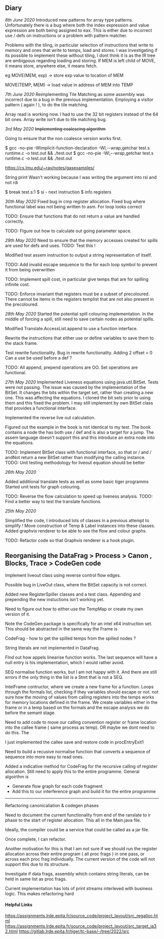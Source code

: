 ## Diary
*8th June 2020*
Introduced new patterns for array type patterns. Unfortunately there is a bug where both the index expression and value expression are both being assigned to eax. This is either due to incorrect use / defs on instructions or a problem with pattern matcher.

Problems with the tiling, in particular selection of instructions that write to memory and ones that write to temps, load and stores.
I was investigating if its possible to implement these without tiling, I dont think it is as the IR tree are ambigpous regarding
loading and storing. If MEM is left child of MOVE, it means store, anywhere else, it means fetch.

eg MOVE(MEM, exp) -> store exp value to location of MEM

MOVE(TEMP, MEM) -> load value in address of MEM into TEMP


*7th June 2020*
Reimplementing Tile Matching as some assembly was incorrect due to a bug in the previous implementation.
Employing a visitor pattern ( again ! ), to do the tile matching. 

Array read is working now. I had to use the 32 bit registers instead of the 64 bit ones. Array write isn't due
to tile matching bug.

*3rd May 2020*
~~Implementing coalescing algorithm~~

Going to ensure that the non coalesce version works first.

$ gcc -no-pie -Wimplicit-function-declaration  -Wl,--wrap,getchar test.s runtime.c  -o test.out && ./test.out
$ gcc -no-pie  -Wl,--wrap,getchar test.s runtime.c  -o test.out && ./test.out 

https://cs.lmu.edu/~ray/notes/gasexamples/

String print Wasn't working because I was writing the argument into rsi and not rdi

$ break test.s:1
$ si - next instruction
$ info registers

*30th May 2020*
Fixed bug in cmp register allocation.
Fixed bug where functional label was not being written to asm.
For loop looks correct

TODO: Ensure that functions that do not return a value are handled correctly.

TODO: FIgure out how to calculate out going parameter space.

*29th May 2020*
Need to ensure that the memory accesses created for spills are used for defs and uses.
TODO: Test this !

Modified test assem instruction to output a string representation of itself.

TODO: Add invalid escape sequence to the for each loop symbol to prevent it from being overwritten

TODO: Implement spill cost, in particular give temps that are for spilling infinite cost.

TODO: Enforce invariant that registers must be a subset of precoloured. There cannot be items in
the registers templist that are not also present in the precoloured.

*28th May 2020*
Started the potential spill colouring implementation. In the middle
of  forcing a spill, still need to save certain nodes as potential
spills.

Modified Translate.AccessList.append to use a function interface.

Rewrite the instructions that either use or define variables to save them
to the stack frame.

Test rewrite functionality. Bug in rewrite functionality. Adding 2 offset = 0
Can a use be used before a def ?

TODO: All append, prepend operations are OO. Set operations are functional.


*27th May 2020*
Implemented Liveness equations using java.util.BitSet. Tests were not passing.
The issue was caused by the implementation of the BitSet. It changes the bits within
the target set, rather than creating a new one. This was affecting the equations.
I cloned the bit sets prior to using them and this fixed the problem. I may still
implement by own BitSet class that provides a functional interface.

Implemented the reverse live out calculation.

Figured out the example in the book is not identical to my test. The book contains
a node the has both use / def and is also a target for a jump. The assem language
doesn't support this and this introduce an extra node into the equations.

TODO: Implement BitSet class with functional interface, so that or / and / andNot return a
new BitSet rather than modifying the calling instance.
TODO: Unit testing methodology for liveout equation should be better

*26th May 2020*

Added additional translate tests as well as some basic tiger programms
Started unit tests for graph colouring.

TODO: Reverse the flow calculation to speed up liveness analysis.
TODO: Find a better way to test the translate functions.

*25th May 2020*

Simplified the code, I introduced lots of classes in a previous attempt to simplify !
Move construction of Temp & Label instances into these classes. Added graphvis renderer
to be able to see the flow and colour graphs.

TODO: Refactor code so that Graphvis renderer is a hook plugin.

## Reorganising the DataFrag > Process > Canon , Blocks, Trace > CodeGen code

Implement liveout class using reverse control flow edges.

Possible bug in LiveOut class, where the BitSet capacity is not correct.

Added new RegisterSpiller classes and a test class. Appending and prepending the
new instuctions isn't working yet.

Need to figure out how to either use the TempMap or create my own version of it.

Note the CodeGen package is specifically for an intel x64 instruction set. This should be abstracted in the same way the Frame is

CodeFrag - how to get the spilled temps from the spilled nodes ?

String literals are not implemented in DataFrag.

FInd out how appels linearise function works. The last sequence will have a null entry is his implementation, which I would
rather avoid.

SEQ normalise function works, but I am not happy with it. And there are still errors if the only thing in the list is a Stmt that is not a SEQ.

IntelFrame contructor, where we create a new frame for a function. Loops through the formals list, checking
if they variables should escape or not. not sure how the moving of values from calling registers into the temps works for memory locations defined in the frame. We create variables either in the frame or in a temp based on the formals and the escape analysis we do before the semant stage.

Need to add code to move our calling convention register or frame location into the callee frame ( same process as temp). OR maybe we dont need to do this. The

I just implemented the callee save and restore code in procEntryExit1

Need to build a recusive normalise function that converts a sequence of sequence into more
easy to read ones.

Added a indicative method for CodeFrag for the recursive calling of register allocation. Still need to apply this to the entire programme. General algoirthm is

-   Generate flow graph for each code fragment
-   Add this to our interference graph and build it for the entire programme

---

Refactoring canonicaliation & codegen phases

Need to document the current functionality from end of the ranslate to ir phase to the start of register allocation. This all in the Main.java file.

Ideally, the compiler could be a service that could be called as a jar file.

Once complete, I can refactor.

Another motivation for this is that I am not sure if we should run the register allocation across their entire program ( all proc frags ) in one pass, or across each proc frag individually. The current version of the code will not support this due to its structure.

Investigate if data frags, assembly which contains string literals, can be held in same list as proc frags.

Current implementation has lots of print streams interleved with business logic. This makes refactoring hard

#### Helpful Links
https://assignments.lrde.epita.fr/source_code/project_layout/src_regalloc.html
https://assignments.lrde.epita.fr/source_code/project_layout/src_target_ia32.html
https://gitlab.lrde.epita.fr/tiger/tc-base/-/tree/2022/src
